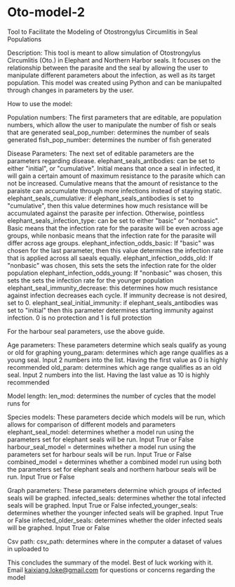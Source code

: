 # Oto-model-2

Tool to Facilitate the Modeling of Otostrongylus Circumlitis in Seal Populations

Description: This tool is meant to allow simulation of Otostrongylus Circumlitis (Oto.) in Elephant and Northern Harbor seals. It focuses on the relationship between the parasite and the seal by allowing the user to manipulate different parameters about the infection, as well as its target population. This model was created using Python and can be maniupalted through changes in parameters by the user.

How to use the model: 

Population numbers:
The first parameters that are editable, are population numbers, which allow the user to manipulate the number of fish or seals that are generated
seal_pop_number: determines the number of seals generated
fish_pop_number: determines the number of fish generated

Disease Parameters: 
The next set of editable parameters are the parameters regarding disease.
elephant_seals_antibodies: can be set to either "initial", or "cumulative". Initial means that once a seal in infected, it will gain a certain amount of maximum resistance to the parasite which can not be increased. Cumulative means that the amount of resistance to the paraiste can accumulate through more infections instead of staying static.
elephant_seals_cumulative: if elephant_seals_antibodies is set to "cumulative", then this value determines how much resistance will be accumulated against the parasite per infection. Otherwise, pointless
elephant_seals_infection_type: can be set to either "basic" or "nonbasic". Basic means that the infection rate for the parasite will be even across age groups, while nonbasic means that the infection rate for the parasite will differ across age groups.
elephant_infection_odds_basic: If "basic" was chosen for the last parameter, then this value determines the infection rate that is applied across all saeals equally.
elephant_infection_odds_old: If "nonbasic" was chosen, this sets the sets the infection rate for the older population
elephant_infection_odds_young: If "nonbasic" was chosen, this sets the sets the infection rate for the younger population
elephant_seal_immunity_decrease: this determines how much resistance against infection decreases each cycle. If immunity decrease is not desired, set to 0.
elephant_seal_initial_immunity: if elephant_seals_antibodies was set to "initial" then this parameter determines starting immunity against infection. 0 is no protection and 1 is full protection

For the harbour seal parameters, use the above guide.

Age parameters: 
These parameters determine which seals qualify as young or old for graphing
young_param: determines which age range qualifies as a young seal. Input 2 numbers into the list. Having the first value as 0 is highly recommended
old_param: determines which age range qualifies as an old seal. Input 2 numbers into the list. Having the last value as 10 is highly recommended

Model length:
len_mod: determines the number of cycles that the model runs for

Species models: 
These parameters decide which models will be run, which allows for comparison of different models and parameters
elephant_seal_model: determines whether a model run using the parameters set for elephant seals will be run. Input True or False
harbour_seal_model = determines whether a model run using the parameters set for harbour seals will be run. Input True or False
combined_model = determines whether a combined model run using both the parameters set for elephant seals and northern harbour seals will be run. Input True or False

Graph parameters:
These parameters determine which groups of infected seals will be graphed.
infected_seals: determines whether the total infected seals will be graphed. Input True or False
infected_younger_seals: determines whether the younger infected seals will be graphed. Input True or False
infected_older_seals: determines whether the older infected seals will be graphed. Input True or False

Csv path:
csv_path: determines where in the computer a dataset of values in uploaded to

This concludes the summary of the model. Best of luck working with it. Email kaixiang.loke@gmail.com for questions or concerns regarding the model
